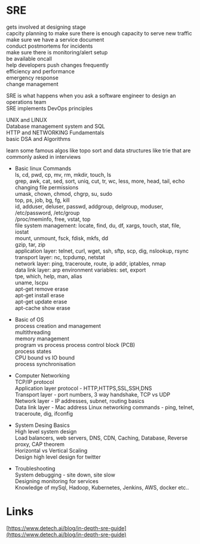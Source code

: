 # SRE  


gets involved at designing stage  
capcity planning to make sure there is enough capacity to serve new traffic  
make sure we have a service document  
conduct postmortems for incidents  
make sure there is monitoring/alert setup  
be available oncall  
help developers push changes frequently  
efficiency and performance  
emergency response  
change management  


SRE is what happens when you ask a software engineer to design an operations team  
SRE implements DevOps principles  


UNIX and LINUX  
Database management system and SQL  
HTTP and NETWORKING Fundamentals  
basic DSA and Algorithms  


learn some famous algos like topo sort and data structures like trie that are commonly asked in interviews  


- Basic linux Commands  
ls, cd, pwd, cp, mv, rm, mkdir, touch, ls  
grep, awk, cat, sed, sort, uniq, cut, tr, wc, less, more, head, tail, echo  
changing file permissions  
umask, chown, chmod, chgrp, su, sudo  
top, ps, job, bg, fg, kill  
id, adduser, deluser, passwd, addgroup, delgroup, moduser, /etc/password, /etc/group  
/proc/meminfo, free, vstat, top  
file system management: locate, find, du, df, xargs, touch, stat, file, iostat  
mount, unmount, fsck, fdisk, mkfs, dd  
gzip, tar, zip  
application layer: telnet, curl, wget, ssh, sftp, scp, dig, nslookup, rsync  
transport layer: nc, tcpdump, netstat  
network layer: ping, traceroute, route, ip addr, iptables, nmap  
data link layer: arp
environment variables: set, export  
tpe, which, help, man, alias  
uname, lscpu  
apt-get remove erase  
apt-get install erase  
apt-get update erase  
apt-cache show erase  





- Basic of OS  
process creation and management  
multithreading  
memory management  
program vs process 
process control block (PCB)  
process states  
CPU bound vs IO bound  
process synchronisation  


- Computer Networking  
TCP/IP protocol  
Application layer protocol - HTTP,HTTPS,SSL,SSH,DNS  
Transport layer - port numbers, 3 way handshake, TCP vs UDP  
Network layer - IP addresses, subnet, routing basics  
Data link layer - Mac address
Linux networking commands - ping, telnet, traceroute, dig, ifconfig  

- System Desing Basics  
High level system design  
Load balancers, web servers, DNS, CDN, Caching, Database, Reverse proxy, CAP theorem  
Horizontal vs Vertical Scaling  
Design high level design for twitter  


- Troubleshooting  
System debugging - site down, site slow  
Designing monitoring for services  
Knowledge of mySql, Hadoop, Kubernetes, Jenkins, AWS, docker etc..  


# Links  
[https://www.detech.ai/blog/in-depth-sre-guide](https://www.detech.ai/blog/in-depth-sre-guide)  
